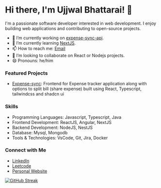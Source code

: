 # Hi there, I'm Ujjwal Bhattarai! 👋

I'm a passionate software developer interested in web development. I enjoy building web applications and contributing to open-source projects.

- 🔭 I’m currently working on [expense-sync-api](https://github.com/ujjwal-bh/expense-sync-api).
- 🌱 I’m currently learning [NextJS](https://nextjs.org/).
- 📫 How to reach me: [Email](mailto:ujjwalbh001@gmail.com)
- 👯 I’m looking to collaborate on React or Nodejs projects.
- 😄 Pronouns: he/him

### Featured Projects
- [Expense-sync](https://github.com/ujjwal-bh/expense-sync-ui): Frontend for Expense tracker application along with options to split bill (share expense) built using React, Typescript, tailwindcss and shadcn ui 

### Skills
- Programming Languages: Javascript, Typescript, Java
- Frontend Development: ReactJS, Angular, NextJS
- Backend Development: NodeJS, NestJS
- Database: Mysql, Mongodb
- Tools & Technologies: VsCode, Git, Jira, Docker

### Connect with Me
- [LinkedIn](https://www.linkedin.com/in/ujjwal2021/)
- [Leetcode](https://www.leetcode.com/ujjwal_bh)
- [Personal Website](http://www.ujjwal-bhattarai.com.np/)

[![GitHub Streak](https://github-readme-streak-stats.herokuapp.com/?user=ujjwal-bh)](https://git.io/streak-stats)
